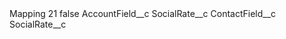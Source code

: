 <?xml version="1.0" encoding="UTF-8"?>
<CustomMetadata xmlns="http://soap.sforce.com/2006/04/metadata" xmlns:xsi="http://www.w3.org/2001/XMLSchema-instance" xmlns:xsd="http://www.w3.org/2001/XMLSchema">
    <label>Mapping 21</label>
    <protected>false</protected>
    <values>
        <field>AccountField__c</field>
        <value xsi:type="xsd:string">SocialRate__c</value>
    </values>
    <values>
        <field>ContactField__c</field>
        <value xsi:type="xsd:string">SocialRate__c</value>
    </values>
</CustomMetadata>
